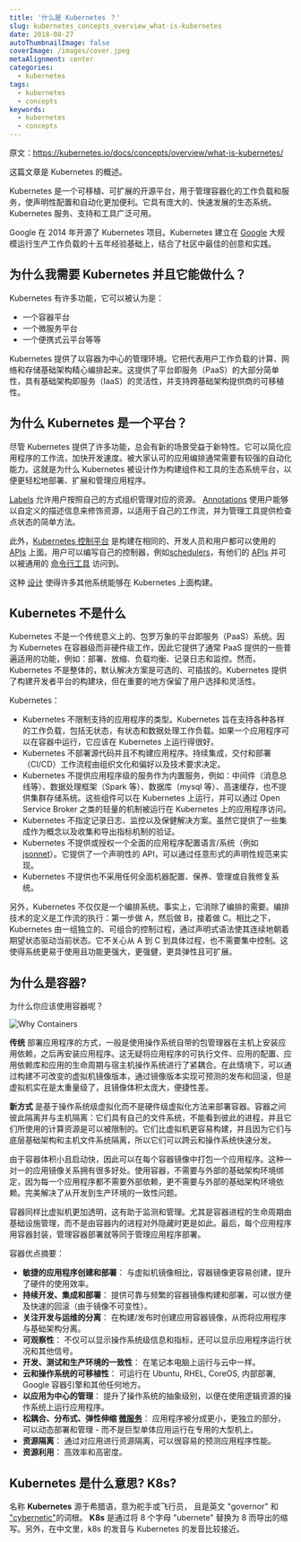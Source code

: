 ```yaml
---
title: '什么是 Kubernetes ？'
slug: kubernetes_concepts_overview_what-is-kubernetes
date: 2018-08-27
autoThumbnailImage: false
coverImage: /images/cover.jpeg
metaAlignment: center
categories:
  - kubernetes
tags:
  - kubernetes
  - concepts
keywords:
  - kubernetes
  - concepts
---
```


原文：https://kubernetes.io/docs/concepts/overview/what-is-kubernetes/

这篇文章是 Kubernetes 的概述。

<!--more-->

Kubernetes 是一个可移植、可扩展的开源平台，用于管理容器化的工作负载和服务，使声明性配置和自动化更加便利。它具有庞大的、快速发展的生态系统。Kubernetes 服务、支持和工具广泛可用。

Google 在 2014 年开源了 Kubernetes 项目。Kubernetes 建立在 [Google](https://research.google.com/pubs/pub43438.html) 大规模运行生产工作负载的十五年经验基础上，结合了社区中最佳的创意和实践。

## 为什么我需要 Kubernetes 并且它能做什么？

Kubernetes 有许多功能，它可以被认为是：

- 一个容器平台
- 一个微服务平台
- 一个便携式云平台等等

Kubernetes 提供了以容器为中心的管理环境。它把代表用户工作负载的计算、网络和存储基础架构精心编排起来。这提供了平台即服务（PaaS）的大部分简单性，具有基础架构即服务（IaaS）的灵活性，并支持跨基础架构提供商的可移植性。

## 为什么 Kubernetes 是一个平台？

尽管 Kubernetes 提供了许多功能，总会有新的场景受益于新特性。它可以简化应用程序的工作流，加快开发速度。被大家认可的应用编排通常需要有较强的自动化能力。这就是为什么 Kubernetes 被设计作为构建组件和工具的生态系统平台，以便更轻松地部署、扩展和管理应用程序。

[Labels](https://kubernetes.io/docs/concepts/overview/working-with-objects/labels/) 允许用户按照自己的方式组织管理对应的资源。 [Annotations](https://kubernetes.io/docs/concepts/overview/working-with-objects/annotations/) 使用户能够以自定义的描述信息来修饰资源，以适用于自己的工作流，并为管理工具提供检查点状态的简单方法。

此外，[Kubernetes 控制平台](https://kubernetes.io/docs/concepts/overview/components/) 是构建在相同的、开发人员和用户都可以使用的 [APIs](https://kubernetes.io/docs/reference/using-api/api-overview/) 上面。用户可以编写自己的控制器，例如[schedulers](https://github.com/kubernetes/community/blob/master/contributors/devel/scheduler.md)，有他们的 [APIs](https://kubernetes.io/docs/concepts/api-extension/custom-resources/) 并可以被通用的 [命令行工具](https://kubernetes.io/docs/user-guide/kubectl-overview/) 访问到。

这种 [设计](https://git.k8s.io/community/contributors/design-proposals/architecture/architecture.md) 使得许多其他系统能够在 Kubernetes 上面构建。

## Kubernetes 不是什么

Kubernetes 不是一个传统意义上的、包罗万象的平台即服务（PaaS）系统。因为 Kubernetes 在容器级而非硬件级工作，因此它提供了通常 PaaS 提供的一些普遍适用的功能，例如：部署、放缩、负载均衡、记录日志和监控。然而，Kubernetes 不是整体的，默认解决方案是可选的、可插拔的。Kubernetes 提供了构建开发者平台的构建块，但在重要的地方保留了用户选择和灵活性。

Kubernetes：

- Kubernetes 不限制支持的应用程序的类型。Kubernetes 旨在支持各种各样的工作负载，包括无状态，有状态和数据处理工作负载。如果一个应用程序可以在容器中运行，它应该在 Kubernetes 上运行得很好。
- Kubernetes 不部署源代码并且不构建应用程序。持续集成，交付和部署（CI/CD）工作流程由组织文化和偏好以及技术要求决定。
- Kubernetes 不提供应用程序级的服务作为内置服务，例如：中间件（消息总线等）、数据处理框架（Spark 等）、数据库（mysql 等）、高速缓存，也不提供集群存储系统。这些组件可以在 Kubernetes 上运行，并可以通过 Open Service Broker 之类的轻量的机制被运行在 Kubernetes 上的应用程序访问。
- Kubernetes 不指定记录日志、监控以及保健解决方案。虽然它提供了一些集成作为概念以及收集和导出指标机制的验证。
- Kubernetes 不提供或授权一个全面的应用程序配置语言/系统（例如 [jsonnet](https://github.com/google/jsonnet)）。它提供了一个声明性的 API，可以通过任意形式的声明性规范来实现。
- Kubernetes 不提供也不采用任何全面机器配置、保养、管理或自我修复系统。

另外，Kubernetes 不仅仅是一个编排系统。事实上，它消除了编排的需要。编排技术的定义是工作流的执行：第一步做 A，然后做 B，接着做 C。相比之下，Kubernetes 由一组独立的、可组合的控制过程，通过声明式语法使其连续地朝着期望状态驱动当前状态。它不关心从 A 到 C 到具体过程，也不需要集中控制。这使得系统更易于使用且功能更强大，更强健，更具弹性且可扩展。

## 为什么是容器?

为什么你应该使用容器呢？

![Why Containers](/images/2018/08/why-containers.svg)

**传统** 部署应用程序的方式，一般是使用操作系统自带的包管理器在主机上安装应用依赖，之后再安装应用程序。这无疑将应用程序的可执行文件、应用的配置、应用依赖库和应用的生命周期与宿主机操作系统进行了紧耦合。在此情境下，可以通过构建不可改变的虚拟机镜像版本，通过镜像版本实现可预测的发布和回滚，但是虚拟机实在是太重量级了，且镜像体积太庞大，便捷性差。

**新方式** 是基于操作系统级虚拟化而不是硬件级虚拟化方法来部署容器。容器之间彼此隔离并与主机隔离：它们具有自己的文件系统，不能看到彼此的进程，并且它们所使用的计算资源是可以被限制的。它们比虚拟机更容易构建，并且因为它们与底层基础架构和主机文件系统隔离，所以它们可以跨云和操作系统快速分发。

由于容器体积小且启动快，因此可以在每个容器镜像中打包一个应用程序。这种一对一的应用镜像关系拥有很多好处。使用容器，不需要与外部的基础架构环境绑定，因为每一个应用程序都不需要外部依赖，更不需要与外部的基础架构环境依赖。完美解决了从开发到生产环境的一致性问题。

容器同样比虚拟机更加透明，这有助于监测和管理。尤其是容器进程的生命周期由基础设施管理，而不是由容器内的进程对外隐藏时更是如此。最后，每个应用程序用容器封装，管理容器部署就等同于管理应用程序部署。

容器优点摘要：

- **敏捷的应用程序创建和部署**：
  与虚拟机镜像相比，容器镜像更容易创建，提升了硬件的使用效率。
- **持续开发、集成和部署**：
  提供可靠与频繁的容器镜像构建和部署，可以很方便及快速的回滚（由于镜像不可变性）。
- **关注开发与运维的分离**：
  在构建/发布时创建应用容器镜像，从而将应用程序与基础架构分离。
- **可观察性**：
  不仅可以显示操作系统级信息和指标，还可以显示应用程序运行状况和其他信号。
- **开发、测试和生产环境的一致性**：
  在笔记本电脑上运行与云中一样。
- **云和操作系统的可移植性**：
  可运行在 Ubuntu, RHEL, CoreOS, 内部部署, Google 容器引擎和其他任何地方。
- **以应用为中心的管理**：
  提升了操作系统的抽象级别，以便在使用逻辑资源的操作系统上运行应用程序。
- **松耦合、分布式、弹性伸缩 [微服务](http://martinfowler.com/articles/microservices.html)**：
  应用程序被分成更小，更独立的部分，可以动态部署和管理 - 而不是巨型单体应用运行在专用的大型机上。
- **资源隔离**：
  通过对应用进行资源隔离，可以很容易的预测应用程序性能。
- **资源利用**：
  高效率和高密度。

## Kubernetes 是什么意思? K8s?

名称 **Kubernetes** 源于希腊语，意为舵手或飞行员， 且是英文 "governor" 和 ["cybernetic"](http://www.etymonline.com/index.php?term=cybernetics)的词根。 **K8s** 是通过将 8 个字母 "ubernete" 替换为 8 而导出的缩写。另外，在中文里，k8s 的发音与 Kubernetes 的发音比较接近。
